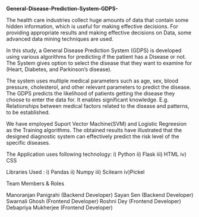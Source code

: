 **General-Disease-Prediction-System-GDPS-**

The health care industries collect huge amounts of data that contain some hidden information, which is useful for making effective decisions. For providing appropriate results and making effective decisions on Data, some advanced data mining techniques are used.

In this study, a General Disease Prediction System (GDPS) is developed using various algorithms for predicting if the patient has a Disease or not. The System gives option to select the disease that they want to examine for (Heart, Diabetes, and Parkinson’s disease).

The system uses multiple medical parameters such as age, sex, blood pressure, cholesterol, and other relevant parameters to predict the disease. The GDPS predicts the likelihood of patients getting the disease they choose to enter the data for. It enables significant knowledge. E.g. Relationships between medical factors related to the disease and patterns, to be established.

We have employed Suport Vector Machine(SVM) and Logistic Regreesion as the Training algorithms. The obtained results have illustrated that the designed diagnostic system can effectively predict the risk level of the specific diseases.

The Application uses following technology: i) Python ii) Flask iii) HTML iv) CSS

Libraries Used : i) Pandas ii) Numpy iii) Scilearn iv)Pickel

Team Members & Roles

Manoranjan Panigrahi (Backend Developer)
Sayan Sen (Backend Developer)
Swarnali Ghosh (Frontend Developer)
Roshni Dey (Frontend Developer)
Debapriya Mukherjee (Frontend Developer)
